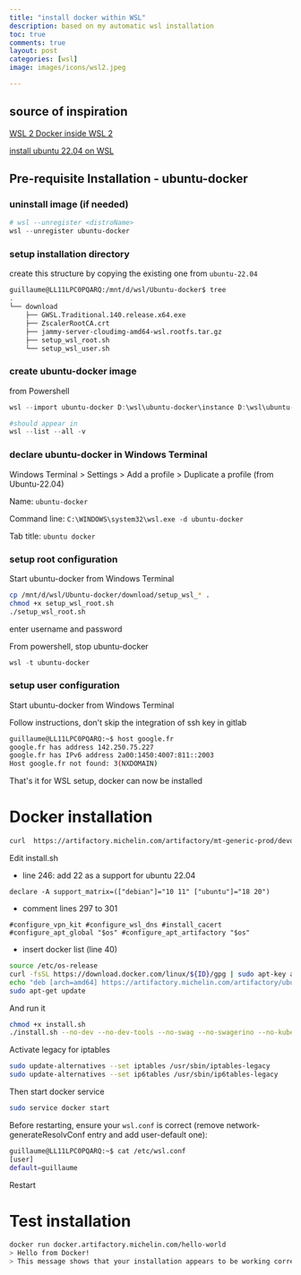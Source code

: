 ```yaml
---
title: "install docker within WSL"
description: based on my automatic wsl installation
toc: true
comments: true
layout: post
categories: [wsl]
image: images/icons/wsl2.jpeg

---
```


## source of inspiration

[WSL 2 Docker inside WSL 2](https://dev.michelin.com/wsl2/docker)

[install ubuntu 22.04 on WSL](/guillaume_blog/blog/install-ubuntu-22.04-on-WSL.html)



## Pre-requisite Installation - ubuntu-docker

### uninstall image (if needed)

```powershell
# wsl --unregister <distroName>
wsl --unregister ubuntu-docker
```



### setup installation directory

create this structure by copying the existing one from `ubuntu-22.04`

```bash
guillaume@LL11LPC0PQARQ:/mnt/d/wsl/Ubuntu-docker$ tree
.
└── download
    ├── GWSL.Traditional.140.release.x64.exe
    ├── ZscalerRootCA.crt
    ├── jammy-server-cloudimg-amd64-wsl.rootfs.tar.gz
    ├── setup_wsl_root.sh
    └── setup_wsl_user.sh
```

### create ubuntu-docker image 

from Powershell

```powershell
wsl --import ubuntu-docker D:\wsl\ubuntu-docker\instance D:\wsl\ubuntu-docker\download\jammy-server-cloudimg-amd64-wsl.rootfs.tar.gz

#should appear in 
wsl --list --all -v
```

### declare ubuntu-docker in Windows Terminal

Windows Terminal > Settings > Add a profile > Duplicate a profile (from Ubuntu-22.04)

Name: `ubuntu-docker`

Command line: `C:\WINDOWS\system32\wsl.exe -d ubuntu-docker`

Tab title: `ubuntu docker`

### setup root configuration

Start ubuntu-docker from Windows Terminal

```bash
cp /mnt/d/wsl/Ubuntu-docker/download/setup_wsl_* .
chmod +x setup_wsl_root.sh
./setup_wsl_root.sh
```

enter username and password

From powershell, stop ubuntu-docker

```powershell
wsl -t ubuntu-docker
```

### setup user configuration

Start ubuntu-docker from Windows Terminal

Follow instructions, don't skip the integration of ssh key in gitlab



```bash
guillaume@LL11LPC0PQARQ:~$ host google.fr
google.fr has address 142.250.75.227
google.fr has IPv6 address 2a00:1450:4007:811::2003
Host google.fr not found: 3(NXDOMAIN)
```



That's it for WSL setup, docker can now be installed



# Docker installation

```bash
curl  https://artifactory.michelin.com/artifactory/mt-generic-prod/devops-environment/install.sh -o install.sh
```

Edit install.sh

- line 246: add 22 as a support for ubuntu 22.04

`declare -A support_matrix=(["debian"]="10 11" ["ubuntu"]="18 20")`

* comment lines 297 to 301 

`#configure_vpn_kit
#configure_wsl_dns
#install_cacert
#configure_apt_global "$os"
#configure_apt_artifactory "$os"`

* insert docker list (line 40) 

```bash
source /etc/os-release
curl -fsSL https://download.docker.com/linux/${ID}/gpg | sudo apt-key add -
echo "deb [arch=amd64] https://artifactory.michelin.com/artifactory/ubuntu-docker-remote jammy stable" | sudo tee /etc/apt/sources.list.d/docker.list
sudo apt-get update
```



And run it

```bash
chmod +x install.sh
./install.sh --no-dev --no-dev-tools --no-swag --no-swagerino --no-kube --skip-update
```



Activate legacy for iptables

```bash
sudo update-alternatives --set iptables /usr/sbin/iptables-legacy
sudo update-alternatives --set ip6tables /usr/sbin/ip6tables-legacy
```



Then start docker service

```bash
sudo service docker start
```



Before restarting, ensure your `wsl.conf` is correct (remove network-generateResolvConf entry and add user-default one):

```bash
guillaume@LL11LPC0PQARQ:~$ cat /etc/wsl.conf
[user]
default=guillaume
```

Restart

# Test installation

```bash
docker run docker.artifactory.michelin.com/hello-world
> Hello from Docker!
> This message shows that your installation appears to be working correctly.
```


